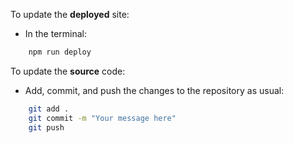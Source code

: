 To update the **deployed** site:
   - In the terminal:
```bash
    npm run deploy
```

To update the **source** code:
   - Add, commit, and push the changes to the repository as usual:
```bash
    git add .
    git commit -m "Your message here"
    git push
```